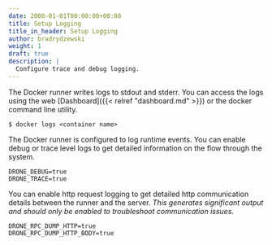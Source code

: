 ```yaml
---
date: 2000-01-01T00:00:00+00:00
title: Setup Logging
title_in_header: Setup Logging
author: bradrydzewski
weight: 1
draft: true
description: |
  Configure trace and debug logging.
---
```


The Docker runner writes logs to stdout and stderr. You can access the logs using the web [Dashboard]({{< relref "dashboard.md" >}}) or the docker command line utility.

```
$ docker logs <container name>
```

The Docker runner is configured to log runtime events. You can enable debug or trace level logs to get detailed information on the flow through the system.

```
DRONE_DEBUG=true
DRONE_TRACE=true
```

You can enable http request logging to get detailed http communication details between the runner and the server. _This generates significant output and should only be enabled to troubleshoot communication issues._

```
DRONE_RPC_DUMP_HTTP=true
DRONE_RPC_DUMP_HTTP_BODY=true
```